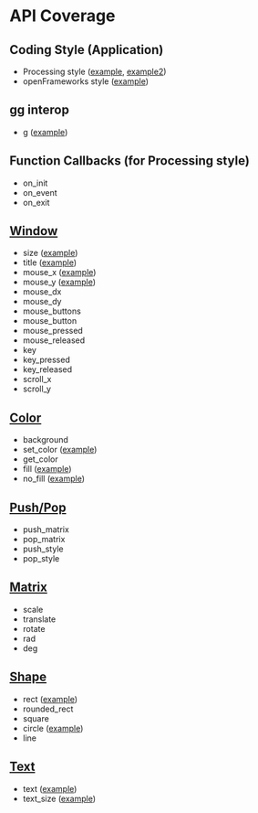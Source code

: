 # API Coverage

## Coding Style (Application)

- Processing style ([example](https://github.com/cc4v/cc4v-examples/blob/main/hello_world/main.v), [example2](https://github.com/cc4v/cc4v-examples/blob/main/hello_world2/main.v))
- openFrameworks style ([example](https://github.com/cc4v/cc4v-examples/blob/main/hello_world3/main.v))

## gg interop

- g ([example](https://github.com/cc4v/cc4v-examples/blob/main/gg/main.v))

## Function Callbacks (for Processing style)

- on_init
- on_event
- on_exit

## [Window](../window.v)

- size ([example](https://github.com/cc4v/cc4v-examples/blob/main/tests/window_title/main.v))
- title ([example](https://github.com/cc4v/cc4v-examples/blob/main/tests/window_title/main.v))
- mouse_x ([example](https://github.com/cc4v/cc4v-examples/blob/main/tests/circle/main.v))
- mouse_y ([example](https://github.com/cc4v/cc4v-examples/blob/main/tests/circle/main.v))
- mouse_dx
- mouse_dy
- mouse_buttons
- mouse_button
- mouse_pressed
- mouse_released
- key
- key_pressed
- key_released
- scroll_x
- scroll_y

## [Color](../color.v)

- background
- set_color ([example](https://github.com/cc4v/cc4v-examples/blob/main/tests/color_rect/main.v))
- get_color
- fill ([example](https://github.com/cc4v/cc4v-examples/blob/main/tests/color_rect/main.v))
- no_fill ([example](https://github.com/cc4v/cc4v-examples/blob/main/tests/color_rect/main.v))

## [Push/Pop](../push_pop.v)

- push_matrix
- pop_matrix
- push_style
- pop_style

## [Matrix](../matrix.v)

- scale
- translate
- rotate
- rad
- deg

## [Shape](../shape.v)

- rect ([example](https://github.com/cc4v/cc4v-examples/blob/main/tests/color_rect/main.v))
- rounded_rect
- square
- circle ([example](https://github.com/cc4v/cc4v-examples/blob/main/tests/circle/main.v))
- line

## [Text](../text.v)

- text ([example](https://github.com/cc4v/cc4v-examples/blob/main/tests/color_text/main.v))
- text_size ([example](https://github.com/cc4v/cc4v-examples/blob/main/tests/color_text/main.v))